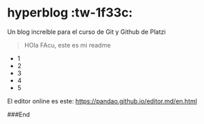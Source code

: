 # hyperblog :tw-1f33c:
Un blog increíble para el curso de Git y Github de Platzi
> HOla FAcu, este es mi readme

* 1
* 2
* 3
* 4
* 5

El editor online es este:
https://pandao.github.io/editor.md/en.html

###End